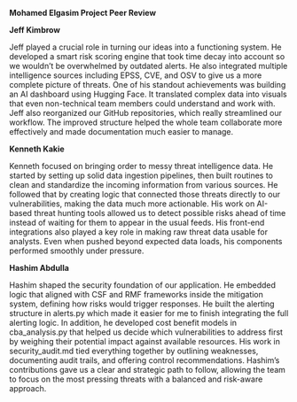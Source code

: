 **Mohamed Elgasim Project Peer Review**   

**Jeff Kimbrow**


Jeff played a crucial role in turning our ideas into a functioning system. He developed a smart risk scoring engine that took time decay into account so we wouldn’t be overwhelmed by outdated alerts. He also integrated multiple intelligence sources including EPSS, CVE, and OSV to give us a more complete picture of threats.
One of his standout achievements was building an AI dashboard using Hugging Face. It translated complex data into visuals that even non-technical team members could understand and work with.
Jeff also reorganized our GitHub repositories, which really streamlined our workflow. The improved structure helped the whole team collaborate more effectively and made documentation much easier to manage.

**Kenneth Kakie**

Kenneth focused on bringing order to messy threat intelligence data. He started by setting up solid data ingestion pipelines, then built routines to clean and standardize the incoming information from various sources.
He followed that by creating logic that connected those threats directly to our vulnerabilities, making the data much more actionable. His work on AI-based threat hunting tools allowed us to detect possible risks ahead of time instead of waiting for them to appear in the usual feeds.
His front-end integrations also played a key role in making raw threat data usable for analysts. Even when pushed beyond expected data loads, his components performed smoothly under pressure.

**Hashim Abdulla**

Hashim shaped the security foundation of our application. He embedded logic that aligned with CSF and RMF frameworks inside the mitigation system, defining how risks would trigger responses.
He built the alerting structure in alerts.py which made it easier for me to finish integrating the full alerting logic. In addition, he developed cost benefit models in cba_analysis.py that helped us decide which vulnerabilities to address first by weighing their potential impact against available resources.
His work in security_audit.md tied everything together by outlining weaknesses, documenting audit trails, and offering control recommendations. Hashim’s contributions gave us a clear and strategic path to follow, allowing the team to focus on the most pressing threats with a balanced and risk-aware approach.
